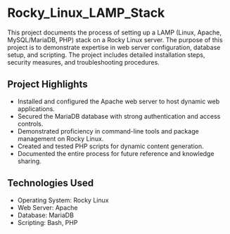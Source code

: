 # Rocky_Linux_LAMP_Stack

This project documents the process of setting up a LAMP (Linux, Apache, MySQL/MariaDB, PHP) stack on a Rocky Linux server. 
The purpose of this project is to demonstrate expertise in web server configuration, database setup, and scripting. 
The project includes detailed installation steps, security measures, and troubleshooting procedures.

## Project Highlights

- Installed and configured the Apache web server to host dynamic web applications.
- Secured the MariaDB database with strong authentication and access controls.
- Demonstrated proficiency in command-line tools and package management on Rocky Linux.
- Created and tested PHP scripts for dynamic content generation.
- Documented the entire process for future reference and knowledge sharing.

## Technologies Used

- Operating System: Rocky Linux
- Web Server: Apache
- Database: MariaDB
- Scripting: Bash, PHP
